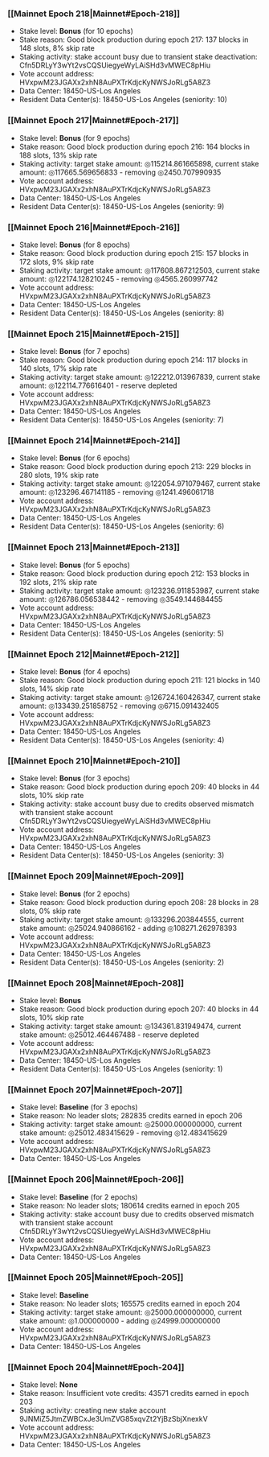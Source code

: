 ### [[Mainnet Epoch 218|Mainnet#Epoch-218]]
* Stake level: **Bonus** (for 10 epochs)
* Stake reason: Good block production during epoch 217: 137 blocks in 148 slots, 8% skip rate
* Staking activity: stake account busy due to transient stake deactivation: Cfn5DRLyY3wYt2vsCQSUiegyeWyLAiSHd3vMWEC8pHiu
* Vote account address: HVxpwM23JGAXx2xhN8AuPXTrKdjcKyNWSJoRLg5A8Z3
* Data Center: 18450-US-Los Angeles
* Resident Data Center(s): 18450-US-Los Angeles (seniority: 10)
### [[Mainnet Epoch 217|Mainnet#Epoch-217]]
* Stake level: **Bonus** (for 9 epochs)
* Stake reason: Good block production during epoch 216: 164 blocks in 188 slots, 13% skip rate
* Staking activity: target stake amount: ◎115214.861665898, current stake amount: ◎117665.569656833 - removing ◎2450.707990935
* Vote account address: HVxpwM23JGAXx2xhN8AuPXTrKdjcKyNWSJoRLg5A8Z3
* Data Center: 18450-US-Los Angeles
* Resident Data Center(s): 18450-US-Los Angeles (seniority: 9)
### [[Mainnet Epoch 216|Mainnet#Epoch-216]]
* Stake level: **Bonus** (for 8 epochs)
* Stake reason: Good block production during epoch 215: 157 blocks in 172 slots, 9% skip rate
* Staking activity: target stake amount: ◎117608.867212503, current stake amount: ◎122174.128210245 - removing ◎4565.260997742
* Vote account address: HVxpwM23JGAXx2xhN8AuPXTrKdjcKyNWSJoRLg5A8Z3
* Data Center: 18450-US-Los Angeles
* Resident Data Center(s): 18450-US-Los Angeles (seniority: 8)
### [[Mainnet Epoch 215|Mainnet#Epoch-215]]
* Stake level: **Bonus** (for 7 epochs)
* Stake reason: Good block production during epoch 214: 117 blocks in 140 slots, 17% skip rate
* Staking activity: target stake amount: ◎122212.013967839, current stake amount: ◎122114.776616401 - reserve depleted
* Vote account address: HVxpwM23JGAXx2xhN8AuPXTrKdjcKyNWSJoRLg5A8Z3
* Data Center: 18450-US-Los Angeles
* Resident Data Center(s): 18450-US-Los Angeles (seniority: 7)
### [[Mainnet Epoch 214|Mainnet#Epoch-214]]
* Stake level: **Bonus** (for 6 epochs)
* Stake reason: Good block production during epoch 213: 229 blocks in 280 slots, 19% skip rate
* Staking activity: target stake amount: ◎122054.971079467, current stake amount: ◎123296.467141185 - removing ◎1241.496061718
* Vote account address: HVxpwM23JGAXx2xhN8AuPXTrKdjcKyNWSJoRLg5A8Z3
* Data Center: 18450-US-Los Angeles
* Resident Data Center(s): 18450-US-Los Angeles (seniority: 6)
### [[Mainnet Epoch 213|Mainnet#Epoch-213]]
* Stake level: **Bonus** (for 5 epochs)
* Stake reason: Good block production during epoch 212: 153 blocks in 192 slots, 21% skip rate
* Staking activity: target stake amount: ◎123236.911853987, current stake amount: ◎126786.056538442 - removing ◎3549.144684455
* Vote account address: HVxpwM23JGAXx2xhN8AuPXTrKdjcKyNWSJoRLg5A8Z3
* Data Center: 18450-US-Los Angeles
* Resident Data Center(s): 18450-US-Los Angeles (seniority: 5)
### [[Mainnet Epoch 212|Mainnet#Epoch-212]]
* Stake level: **Bonus** (for 4 epochs)
* Stake reason: Good block production during epoch 211: 121 blocks in 140 slots, 14% skip rate
* Staking activity: target stake amount: ◎126724.160426347, current stake amount: ◎133439.251858752 - removing ◎6715.091432405
* Vote account address: HVxpwM23JGAXx2xhN8AuPXTrKdjcKyNWSJoRLg5A8Z3
* Data Center: 18450-US-Los Angeles
* Resident Data Center(s): 18450-US-Los Angeles (seniority: 4)
### [[Mainnet Epoch 210|Mainnet#Epoch-210]]
* Stake level: **Bonus** (for 3 epochs)
* Stake reason: Good block production during epoch 209: 40 blocks in 44 slots, 10% skip rate
* Staking activity: stake account busy due to credits observed mismatch with transient stake account Cfn5DRLyY3wYt2vsCQSUiegyeWyLAiSHd3vMWEC8pHiu
* Vote account address: HVxpwM23JGAXx2xhN8AuPXTrKdjcKyNWSJoRLg5A8Z3
* Data Center: 18450-US-Los Angeles
* Resident Data Center(s): 18450-US-Los Angeles (seniority: 3)
### [[Mainnet Epoch 209|Mainnet#Epoch-209]]
* Stake level: **Bonus** (for 2 epochs)
* Stake reason: Good block production during epoch 208: 28 blocks in 28 slots, 0% skip rate
* Staking activity: target stake amount: ◎133296.203844555, current stake amount: ◎25024.940866162 - adding ◎108271.262978393
* Vote account address: HVxpwM23JGAXx2xhN8AuPXTrKdjcKyNWSJoRLg5A8Z3
* Data Center: 18450-US-Los Angeles
* Resident Data Center(s): 18450-US-Los Angeles (seniority: 2)
### [[Mainnet Epoch 208|Mainnet#Epoch-208]]
* Stake level: **Bonus**
* Stake reason: Good block production during epoch 207: 40 blocks in 44 slots, 10% skip rate
* Staking activity: target stake amount: ◎134361.831949474, current stake amount: ◎25012.464467488 - reserve depleted
* Vote account address: HVxpwM23JGAXx2xhN8AuPXTrKdjcKyNWSJoRLg5A8Z3
* Data Center: 18450-US-Los Angeles
* Resident Data Center(s): 18450-US-Los Angeles (seniority: 1)
### [[Mainnet Epoch 207|Mainnet#Epoch-207]]
* Stake level: **Baseline** (for 3 epochs)
* Stake reason: No leader slots; 282835 credits earned in epoch 206
* Staking activity: target stake amount: ◎25000.000000000, current stake amount: ◎25012.483415629 - removing ◎12.483415629
* Vote account address: HVxpwM23JGAXx2xhN8AuPXTrKdjcKyNWSJoRLg5A8Z3
* Data Center: 18450-US-Los Angeles
### [[Mainnet Epoch 206|Mainnet#Epoch-206]]
* Stake level: **Baseline** (for 2 epochs)
* Stake reason: No leader slots; 180614 credits earned in epoch 205
* Staking activity: stake account busy due to credits observed mismatch with transient stake account Cfn5DRLyY3wYt2vsCQSUiegyeWyLAiSHd3vMWEC8pHiu
* Vote account address: HVxpwM23JGAXx2xhN8AuPXTrKdjcKyNWSJoRLg5A8Z3
* Data Center: 18450-US-Los Angeles
### [[Mainnet Epoch 205|Mainnet#Epoch-205]]
* Stake level: **Baseline**
* Stake reason: No leader slots; 165575 credits earned in epoch 204
* Staking activity: target stake amount: ◎25000.000000000, current stake amount: ◎1.000000000 - adding ◎24999.000000000
* Vote account address: HVxpwM23JGAXx2xhN8AuPXTrKdjcKyNWSJoRLg5A8Z3
* Data Center: 18450-US-Los Angeles
### [[Mainnet Epoch 204|Mainnet#Epoch-204]]
* Stake level: **None**
* Stake reason: Insufficient vote credits: 43571 credits earned in epoch 203
* Staking activity: creating new stake account 9JNMiZ5JtmZWBCxJe3UmZVG85xqvZt2YjBzSbjXnexkV
* Vote account address: HVxpwM23JGAXx2xhN8AuPXTrKdjcKyNWSJoRLg5A8Z3
* Data Center: 18450-US-Los Angeles
